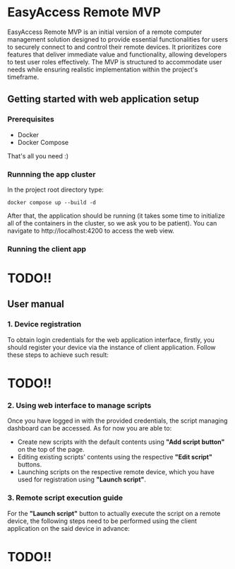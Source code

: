 # EasyAccess Remote MVP

EasyAccess Remote MVP is an initial version of a remote computer management solution designed to provide essential functionalities for users to securely connect to and control their remote devices. It prioritizes core features that deliver immediate value and functionality, allowing developers to test user roles effectively. The MVP is structured to accommodate user needs while ensuring realistic implementation within the project's timeframe.

## Getting started with web application setup

### Prerequisites

- Docker
- Docker Compose

That's all you need :)

### Runnning the app cluster

In the project root directory type:

```docker compose up --build -d```

After that, the application should be running (it takes some time to initialize all of the containers in the cluster, so we ask you to be patient). You can navigate to http://localhost:4200 to access the web view.

### Running the client app

<h1>TODO!!</h1>

## User manual

### 1. Device registration

To obtain login credentials for the web application interface, firstly, you should register your device via the instance of client application. Follow these steps to achieve such result:

<h1>TODO!!</h1>

### 2. Using web interface to manage scripts

Once you have logged in with the provided credentials, the script managing dashboard can be accessed. As for now you are able to:

- Create new scripts with the default contents using **"Add script button"** on the top of the page.
- Editing existing scripts' contents using the respective **"Edit script"** buttons.
- Launching scripts on the respective remote device, which you have used for registration using **"Launch script"**.

### 3. Remote script execution guide

For the **"Launch script"** button to actually execute the script on a remote device, the following steps need to be performed using the client application on the said device in advance:

<h1>TODO!!</h1>
